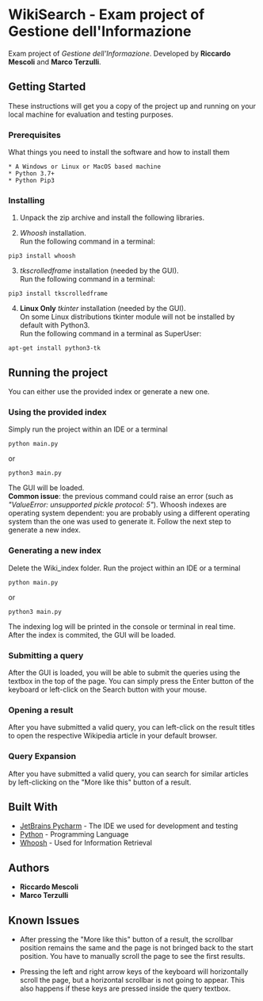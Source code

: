 # WikiSearch - Exam project of Gestione dell'Informazione
Exam project of *Gestione dell'Informazione*. Developed by **Riccardo Mescoli** and **Marco Terzulli**.


## Getting Started

These instructions will get you a copy of the project up and running on your local machine for evaluation and testing purposes.

### Prerequisites

What things you need to install the software and how to install them

```
* A Windows or Linux or MacOS based machine
* Python 3.7+
* Python Pip3
```

### Installing

1. Unpack the zip archive and install the following libraries.

2. *Whoosh* installation.<br />
Run the following command in a terminal:

```
pip3 install whoosh
```

3. *tkscrolledframe* installation (needed by the GUI).<br />
Run the following command in a terminal:

```
pip3 install tkscrolledframe
```

4. **Linux Only** *tkinter* installation (needed by the GUI).<br />
On some Linux distributions tkinter module will not be installed by default with Python3.<br />
Run the following command in a terminal as SuperUser:

```
apt-get install python3-tk
```


## Running the project

You can either use the provided index or generate a new one.

### Using the provided index

Simply run the project within an IDE or a terminal

```
python main.py
```
or
```
python3 main.py
```

The GUI will be loaded.<br />
**Common issue**: the previous command could raise an error (such as *"ValueError: unsupported pickle protocol: 5"*). 
Whoosh indexes are operating system dependent: you are probably using a different operating system than the one was used to generate it. 
Follow the next step to generate a new index.

### Generating a new index

Delete the Wiki_index folder. Run the project within an IDE or a terminal 

```
python main.py
```
or
```
python3 main.py
```

The indexing log will be printed in the console or terminal in real time.<br />
After the index is commited, the GUI will be loaded.

### Submitting a query

After the GUI is loaded, you will be able to submit the queries using the textbox in the top of the page. 
You can simply press the Enter button of the keyboard or left-click on the Search button with your mouse.

### Opening a result

After you have submitted a valid query, you can left-click on the result titles to open the respective Wikipedia article in your default browser.

### Query Expansion

After you have submitted a valid query, you can search for similar articles by left-clicking on the "More like this" button of a result.


## Built With

* [JetBrains Pycharm](https://www.jetbrains.com/pycharm/) - The IDE we used for development and testing
* [Python](https://www.python.org/) - Programming Language
* [Whoosh](https://pypi.org/project/Whoosh/) - Used for Information Retrieval


## Authors

* **Riccardo Mescoli** 
* **Marco Terzulli** 

## Known Issues

* After pressing the "More like this" button of a result, the scrollbar position remains the same and the page is not bringed back to the start position. 
You have to manually scroll the page to see the first results.

* Pressing the left and right arrow keys of the keyboard will horizontally scroll the page, but a horizontal scrollbar is not going to appear. 
This also happens if these keys are pressed inside the query textbox.
